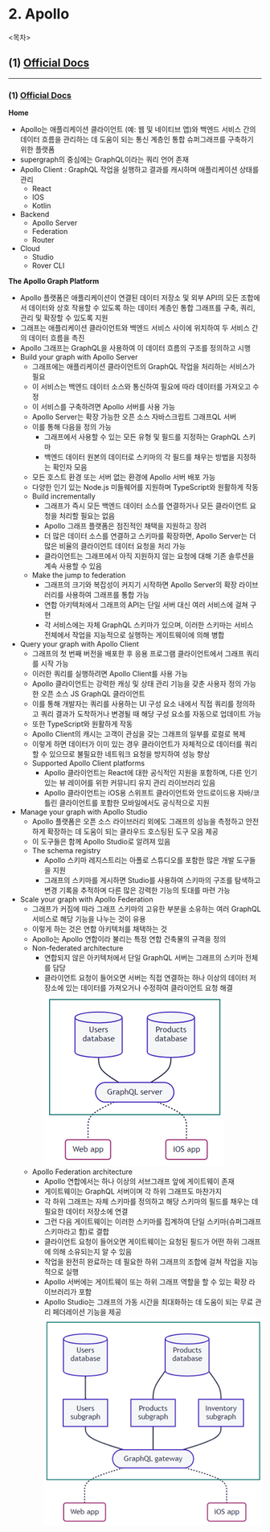 # 2. Apollo

<목차>

## (1) [Official Docs](#1-official-docshttpswwwapollographqlcomdocs)

---

### (1) [Official Docs](https://www.apollographql.com/docs/)

**Home**

- Apollo는 애플리케이션 클라이언트 (예: 웹 및 네이티브 앱)와 백엔드 서비스 간의 데이터 흐름을 관리하는 데 도움이 되는 통신 계층인 통합 슈퍼그래프를 구축하기 위한 플랫폼
- supergraph의 중심에는 GraphQL이라는 쿼리 언어 존재
- Apollo Client : GraphQL 작업을 실행하고 결과를 캐시하며 애플리케이션 상태를 관리
  - React
  - IOS
  - Kotlin
- Backend
  - Apollo Server
  - Federation
  - Router
- Cloud
  - Studio
  - Rover CLI

**The Apollo Graph Platform**

- Apollo 플랫폼은 애플리케이션이 연결된 데이터 저장소 및 외부 API의 모든 조합에서 데이터와 상호 작용할 수 있도록 하는 데이터 계층인 통합 그래프를 구축, 쿼리, 관리 및 확장할 수 있도록 지원
- 그래프는 애플리케이션 클라이언트와 백엔드 서비스 사이에 위치하여 두 서비스 간의 데이터 흐름을 촉진
- Apollo 그래프는 GraphQL을 사용하여 이 데이터 흐름의 구조를 정의하고 시행
- Build your graph with Apollo Server
  - 그래프에는 애플리케이션 클라이언트의 GraphQL 작업을 처리하는 서비스가 필요
  - 이 서비스는 백엔드 데이터 소스와 통신하여 필요에 따라 데이터를 가져오고 수정
  - 이 서비스를 구축하려면 Apollo 서버를 사용 가능
  - Apollo Server는 확장 가능한 오픈 소스 자바스크립트 그래프QL 서버
  - 이를 통해 다음을 정의 가능
    - 그래프에서 사용할 수 있는 모든 유형 및 필드를 지정하는 GraphQL 스키마
    - 백엔드 데이터 원본의 데이터로 스키마의 각 필드를 채우는 방법을 지정하는 확인자 모음
  - 모든 호스트 환경 또는 서버 없는 환경에 Apollo 서버 배포 가능
  - 다양한 인기 있는 Node.js 미들웨어를 지원하며 TypeScript와 원활하게 작동
  - Build incrementally
    - 그래프가 즉시 모든 백엔드 데이터 소스를 연결하거나 모든 클라이언트 요청을 처리할 필요는 없음
    - Apollo 그래프 플랫폼은 점진적인 채택을 지원하고 장려
    - 더 많은 데이터 소스를 연결하고 스키마를 확장하면, Apollo Server는 더 많은 비율의 클라이언트 데이터 요청을 처리 가능
    - 클라이언트는 그래프에서 아직 지원하지 않는 요청에 대해 기존 솔루션을 계속 사용할 수 있음
  - Make the jump to federation
    - 그래프의 크기와 복잡성이 커지기 시작하면 Apollo Server의 확장 라이브러리를 사용하여 그래프를 통합 가능
    - 연합 아키텍처에서 그래프의 API는 단일 서버 대신 여러 서비스에 걸쳐 구현
    - 각 서비스에는 자체 GraphQL 스키마가 있으며, 이러한 스키마는 서비스 전체에서 작업을 지능적으로 실행하는 게이트웨이에 의해 병합
- Query your graph with Apollo Client
  - 그래프의 첫 번째 버전을 배포한 후 응용 프로그램 클라이언트에서 그래프 쿼리를 시작 가능
  - 이러한 쿼리를 실행하려면 Apollo Client를 사용 가능
  - Apollo 클라이언트는 강력한 캐싱 및 상태 관리 기능을 갖춘 사용자 정의 가능한 오픈 소스 JS GraphQL 클라이언트
  - 이를 통해 개발자는 쿼리를 사용하는 UI 구성 요소 내에서 직접 쿼리를 정의하고 쿼리 결과가 도착하거나 변경될 때 해당 구성 요소를 자동으로 업데이트 가능
  - 또한 TypeScript와 원활하게 작동
  - Apollo Client의 캐시는 고객이 관심을 갖는 그래프의 일부를 로컬로 복제
  - 이렇게 하면 데이터가 이미 있는 경우 클라이언트가 자체적으로 데이터를 쿼리할 수 있으므로 불필요한 네트워크 요청을 방지하여 성능 향상
  - Supported Apollo Client platforms
    - Apollo 클라이언트는 React에 대한 공식적인 지원을 포함하며, 다른 인기 있는 뷰 레이어를 위한 커뮤니티 유지 관리 라이브러리 있음
    - Apollo 클라이언트는 iOS용 스위프트 클라이언트와 안드로이드용 자바/코틀린 클라이언트를 포함한 모바일에서도 공식적으로 지원
- Manage your graph with Apollo Studio
  - Apollo 플랫폼은 오픈 소스 라이브러리 외에도 그래프의 성능을 측정하고 안전하게 확장하는 데 도움이 되는 클라우드 호스팅된 도구 모음 제공
  - 이 도구들은 함께 Apollo Studio로 알려져 있음
  - The schema registry
    - Apollo 스키마 레지스트리는 아폴로 스튜디오를 포함한 많은 개발 도구들을 지원
    - 그래프의 스키마를 게시하면 Studio를 사용하여 스키마의 구조를 탐색하고 변경 기록을 추적하며 다른 많은 강력한 기능의 토대를 마련 가능
- Scale your graph with Apollo Federation
  - 그래프가 커짐에 따라 그래프 스키마의 고유한 부분을 소유하는 여러 GraphQL 서비스로 해당 기능을 나누는 것이 유용
  - 이렇게 하는 것은 연합 아키텍처를 채택하는 것
  - Apollo는 Apollo 연합이라 불리는 특정 연합 건축물의 규격을 정의
  - Non-federated architecture
    - 연합되지 않은 아키텍처에서 단일 GraphQL 서버는 그래프의 스키마 전체를 담당
    - 클라이언트 요청이 들어오면 서버는 직접 연결하는 하나 이상의 데이터 저장소에 있는 데이터를 가져오거나 수정하여 클라이언트 요청 해결
      ![Non-federated](./img/Non-federated.png)
  - Apollo Federation architecture
    - Apollo 연합에서는 하나 이상의 서브그래프 앞에 게이트웨이 존재
    - 게이트웨이는 GraphQL 서버이며 각 하위 그래프도 마찬가지
    - 각 하위 그래프는 자체 스키마를 정의하고 해당 스키마의 필드를 채우는 데 필요한 데이터 저장소에 연결
    - 그런 다음 게이트웨이는 이러한 스키마를 집계하여 단일 스키마(슈퍼그래프 스키마라고 함)로 결합
    - 클라이언트 요청이 들어오면 게이트웨이는 요청된 필드가 어떤 하위 그래프에 의해 소유되는지 알 수 있음
    - 작업을 완전히 완료하는 데 필요한 하위 그래프의 조합에 걸쳐 작업을 지능적으로 실행
    - Apollo 서버에는 게이트웨이 또는 하위 그래프 역할을 할 수 있는 확장 라이브러리가 포함
    - Apollo Studio는 그래프의 가동 시간을 최대화하는 데 도움이 되는 무료 관리 페더레이션 기능을 제공
      ![Federation](./img/Federation.png)
